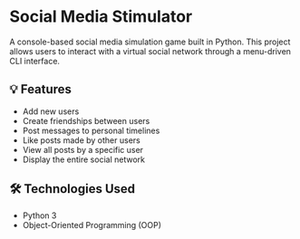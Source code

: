 # Social Media Stimulator

A console-based social media simulation game built in Python. This project allows users to interact with a virtual social network through a menu-driven CLI interface.

## 💡 Features

- Add new users
- Create friendships between users
- Post messages to personal timelines
- Like posts made by other users
- View all posts by a specific user
- Display the entire social network

## 🛠 Technologies Used

- Python 3
- Object-Oriented Programming (OOP)


